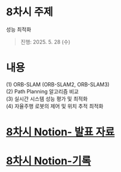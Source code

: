 
# 8차시 주제
성능 최적화

> 진행: 2025. 5. 28 (수)


# 내용   
(1) ORB-SLAM (ORB-SLAM2, ORB-SLAM3) <br>
(2) Path Planning 알고리즘 비교 <br>
(3) 실시간 시스템 성능 평가 및 최적화 <br>
(4) 자율주행 로봇의 제어 및 위치 추적 최적화  <br>


# [8차시 Notion- 발표 자료](https://persistent-syringa-e6c.notion.site/08-1f2385122d548060a45ff4b74adaf83a?source=copy_link)
# [8차시 Notion-기록](https://persistent-syringa-e6c.notion.site/08-1f2385122d548080b948c1c5abaace73?source=copy_link)
